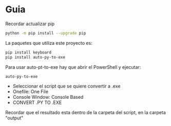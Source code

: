 # Guia

Recordar actualizar pip
```sh
python -m pip install --upgrade pip
```

La paquetes que utiliza este proyecto es:
```sh
pip install keyboard
pip install auto-py-to-exe
```

Para usar auto-pt-to-exe hay que abrir el PowerShell y ejecutar:
```sh
auto-py-to-exe
```
- Seleccionar el script que se quiere convertir a .exe
- Onefile: One File
- Console Window: Console Based
- CONVERT .PY TO .EXE

Recordar que el resultado esta dentro de la carpeta del script,
en la carpeta "output"